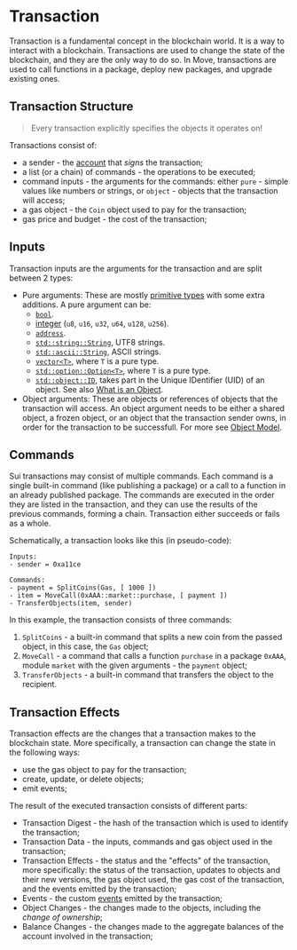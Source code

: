 # Transaction

Transaction is a fundamental concept in the blockchain world. It is a way to interact with a
blockchain. Transactions are used to change the state of the blockchain, and they are the only way
to do so. In Move, transactions are used to call functions in a package, deploy new packages, and
upgrade existing ones.

<!--

- how user interacts with a program
    - mention public functions
    - give a concept of an entry / public function without getting into details
    - mention that functions are called in transactions
    - mention that transactions are sent by accounts
    - every transaction specifies object it operates on

 -->

## Transaction Structure

> Every transaction explicitly specifies the objects it operates on!

Transactions consist of:

- a sender - the [account](./what-is-an-account.md) that _signs_ the transaction;
- a list (or a chain) of commands - the operations to be executed;
- command inputs - the arguments for the commands: either `pure` - simple values like numbers or
  strings, or `object` - objects that the transaction will access;
- a gas object - the `Coin` object used to pay for the transaction;
- gas price and budget - the cost of the transaction;

## Inputs

Transaction inputs are the arguments for the transaction and are split between 2 types:
- Pure arguments: These are mostly [primitive types](../move-basics/primitive-types.html) with some
extra additions. A pure argument can be:
    - [`bool`](../move-basics/primitive-types.html#booleans).
    - [integer](../move-basics/primitive-types.html#integers) (`u8`, `u16`, `u32`, `u64`, `u128`, `u256`).
    - [`address`](../move-basics/address.html).
    - [`std::string::String`](../move-basics/string.html), UTF8 strings.
    - [`std::ascii::String`](../move-basics/string.html#ascii-strings), ASCII strings.
    - [`vector<T>`](../move-basics/vector.html), where `T` is a pure type.
    - [`std::option::Option<T>`](../move-basics/option.html), where `T` is a pure type.
    - [`std::object::ID`](../storage/uid-and-id.html), takes part in the Unique IDentifier (UID) of an object. See also [What is an Object](../object/object-model.html).
- Object arguments: These are objects or references of objects that the transaction will access. An
object argument needs to be either a shared object, a frozen object, or an object that the
transaction sender owns, in order for the transaction to be successfull.
For more see [Object Model](../object/index.html).

## Commands

Sui transactions may consist of multiple commands. Each command is a single built-in command (like
publishing a package) or a call to a function in an already published package. The commands are
executed in the order they are listed in the transaction, and they can use the results of the
previous commands, forming a chain. Transaction either succeeds or fails as a whole.

Schematically, a transaction looks like this (in pseudo-code):

```
Inputs:
- sender = 0xa11ce

Commands:
- payment = SplitCoins(Gas, [ 1000 ])
- item = MoveCall(0xAAA::market::purchase, [ payment ])
- TransferObjects(item, sender)
```

In this example, the transaction consists of three commands:

1. `SplitCoins` - a built-in command that splits a new coin from the passed object, in this case,
   the `Gas` object;
2. `MoveCall` - a command that calls a function `purchase` in a package `0xAAA`, module `market`
   with the given arguments - the `payment` object;
3. `TransferObjects` - a built-in command that transfers the object to the recipient.

<!--
> There are multiple different implementations of transaction building, for example
-->

## Transaction Effects

Transaction effects are the changes that a transaction makes to the blockchain state. More
specifically, a transaction can change the state in the following ways:

- use the gas object to pay for the transaction;
- create, update, or delete objects;
- emit events;

The result of the executed transaction consists of different parts:

- Transaction Digest - the hash of the transaction which is used to identify the transaction;
- Transaction Data - the inputs, commands and gas object used in the transaction;
- Transaction Effects - the status and the "effects" of the transaction, more specifically: the
  status of the transaction, updates to objects and their new versions, the gas object used, the gas
  cost of the transaction, and the events emitted by the transaction;
- Events - the custom [events](./../programmability/events.md) emitted by the transaction;
- Object Changes - the changes made to the objects, including the _change of ownership_;
- Balance Changes - the changes made to the aggregate balances of the account involved in the
  transaction;
